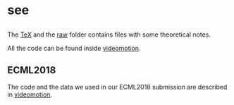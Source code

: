 # see

##
The [TeX](TeX) and the [raw](raw) folder contains files with some theoretical notes.

All the code can be found inside [videomotion](videomotion).

## ECML2018
The code and the data we used in our ECML2018 submission are described in [videomotion](videomotion).

